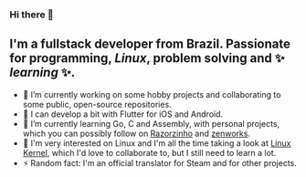 ### Hi there 👋

## I'm a fullstack developer from Brazil. Passionate for programming, _Linux_, problem solving and ✨ _learning_ ✨.

- 🔭 I’m currently working on some hobby projects and collaborating to some public, open-source repositories.
- 📱 I can develop a bit with Flutter for iOS and Android.
- 🌱 I’m currently learning Go, C and Assembly, with personal projects, which you can possibly follow on [Razorzinho](https://github.com/razorzinho) and [zenworks](https://github.com/zenworksbr).
- 👀 I'm very interested on Linux and I'm all the time taking a look at [Linux Kernel](https://github.com/torvalds/linux), which I'd love to collaborate to, but I still need to learn a lot.
- ⚡ Random fact: I'm an official translator for Steam and for other projects.
